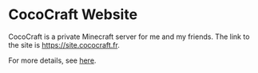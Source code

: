 # CocoCraft Website
CocoCraft is a private Minecraft server for me and my friends.
The link to the site is https://site.cococraft.fr.

For more details, see [here](https://wiki.cococraft.fr).
